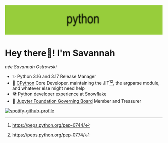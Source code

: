 ![](https://raw.githubusercontent.com/savannahostrowski/savannahostrowski/refs/heads/main/python_brat.png)

# **Hey there👋! I'm Savannah** 
_née Savannah Ostrowski_

- ✨ Python 3.16 and 3.17 Release Manager
- 🐍 [CPython](https://github.com/python/cpython) Core Developer, maintaining the JIT[^1][^2], the argparse module, and whatever else might need help
- 🛠 Python developer experience at Snowflake
- 🧪 [Jupyter Foundation Governing Board](https://jupyter.org/governance/people.html#jupyter-foundation-governing-board) Member and Treasurer

[![spotify-github-profile](https://spotify-github-profile.kittinanx.com/api/view?uid=224tlpa3nu7dkd5srtvkvicfi&cover_image=true&theme=novatorem&show_offline=false&background_color=121212&interchange=false&bar_color=8bcd01&bar_color_cover=true)](https://spotify-github-profile.kittinanx.com/api/view?uid=224tlpa3nu7dkd5srtvkvicfi&redirect=true)

[^1]: https://peps.python.org/pep-0744/
[^2]: https://peps.python.org/pep-0774/
